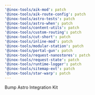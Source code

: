 ```yaml
---
'@inox-tools/aik-mod': patch
'@inox-tools/aik-route-config': patch
'@inox-tools/astro-tests': patch
'@inox-tools/astro-when': patch
'@inox-tools/content-utils': patch
'@inox-tools/custom-routing': patch
'@inox-tools/cut-short': patch
'@inox-tools/inline-mod': patch
'@inox-tools/modular-station': patch
'@inox-tools/portal-gun': patch
'@inox-tools/request-nanostores': patch
'@inox-tools/request-state': patch
'@inox-tools/runtime-logger': patch
'@inox-tools/sitemap-ext': patch
'@inox-tools/star-warp': patch
---
```


Bump Astro Integration Kit
